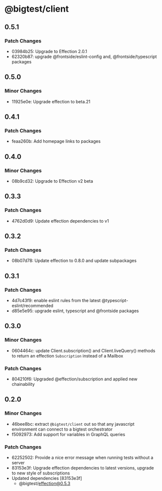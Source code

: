 # @bigtest/client

## 0.5.1

### Patch Changes

- 03984b25: Upgrade to Effection 2.0.1
- 62320b87: upgrade @frontside/eslint-config and, @frontside/typescript packages

## 0.5.0

### Minor Changes

- 11925e0e: Upgrade effection to beta.21

## 0.4.1

### Patch Changes

- feaa260b: Add homepage links to packages

## 0.4.0

### Minor Changes

- 08b9cd32: Upgrade to Effection v2 beta

## 0.3.3

### Patch Changes

- 4762d0d9: Update effection dependencies to v1

## 0.3.2

### Patch Changes

- 08b07d78: Update effection to 0.8.0 and update subpackages

## 0.3.1

### Patch Changes

- 4d7c43f9: enable eslint rules from the latest @typescript-eslint/recommended
- d85e5e95: upgrade eslint, typescript and @frontside packages

## 0.3.0

### Minor Changes

- 0604464c: update Client.subscription() and Client.liveQuery() methods to return
  an effection `Subscription` instead of a Mailbox

### Patch Changes

- 804210f6: Upgraded @effection/subscription and applied new chainability

## 0.2.0

### Minor Changes

- 46bee8bc: extract `@bigtest/client` out so that any javascript environment can
  connect to a bigtest orchestrator
- f5092973: Add support for variables in GraphQL queries

### Patch Changes

- 62252502: Provide a nice error message when running tests without a server
- 83153e3f: Upgrade effection dependencies to latest versions, upgrade to new style of subscriptions
- Updated dependencies [83153e3f]
  - @bigtest/effection@0.5.3
